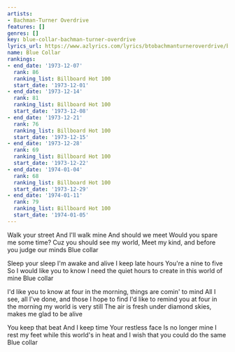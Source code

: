 ```yaml
---
artists:
- Bachman-Turner Overdrive
features: []
genres: []
key: blue-collar-bachman-turner-overdrive
lyrics_url: https://www.azlyrics.com/lyrics/btobachmanturneroverdrive/bluecollar.html
name: Blue Collar
rankings:
- end_date: '1973-12-07'
  rank: 86
  ranking_list: Billboard Hot 100
  start_date: '1973-12-01'
- end_date: '1973-12-14'
  rank: 81
  ranking_list: Billboard Hot 100
  start_date: '1973-12-08'
- end_date: '1973-12-21'
  rank: 76
  ranking_list: Billboard Hot 100
  start_date: '1973-12-15'
- end_date: '1973-12-28'
  rank: 69
  ranking_list: Billboard Hot 100
  start_date: '1973-12-22'
- end_date: '1974-01-04'
  rank: 68
  ranking_list: Billboard Hot 100
  start_date: '1973-12-29'
- end_date: '1974-01-11'
  rank: 79
  ranking_list: Billboard Hot 100
  start_date: '1974-01-05'
---
```


Walk your street
And I'll walk mine
And should we meet
Would you spare me some time?
Cuz you should see my world,
Meet my kind, and before you judge our minds
Blue collar

Sleep your sleep
I'm awake and alive
I keep late hours
You're a nine to five
So I would like you to know
I need the quiet hours to create in this world of mine
Blue collar

I'd like you to know at four in the morning, things are comin' to mind
All I see, all I've done, and those I hope to find
I'd like to remind you at four in the morning my world is very still
The air is fresh under diamond skies, makes me glad to be alive

You keep that beat
And I keep time
Your restless face
Is no longer mine
I rest my feet while this world's in heat and I wish that you could do the same
Blue collar



